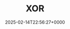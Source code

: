 ---
title: XOR
slug: 20250214T225627
date: 2025-02-14T22:56:27+0000
params:
  url: https://www.chiark.greenend.org.uk/~sgtatham/quasiblog/xor/
tags:
- xor
---
